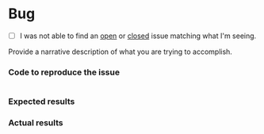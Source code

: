 # Bug
 - [ ] I was not able to find an [open](https://github.com/finalgene/docker-hub-php-cli/issues?q=is%3Aopen) or [closed](https://github.com/finalgene/docker-hub-php-cli/issues?q=is%3Aclosed) issue matching what I'm seeing.

Provide a narrative description of what you are trying to accomplish.

### Code to reproduce the issue

<!-- Please provide the minimum code necessary to recreate the issue -->

```php
```

### Expected results

<!-- What do you think should have happened? -->

### Actual results

<!-- What did you actually observe? -->
